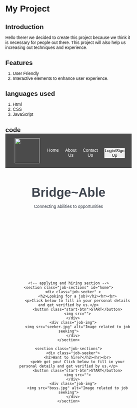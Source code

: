 # My Project

## Introduction
Hello there! we decided to create this project because we think it is necessary for people out there.
This project will also help us increasing out techniques and experience.

## Features
1. User Friendly
2. Interactive elements to enhance user experience.

## languages used
1. Html
2. CSS
3. JavaScript

## code
<!DOCTYPE html>
<html>
<head>
    <meta charset="UTF-8">
    <meta name="viewport" content="width=device-width, initial-scale=1.0">
    <title>Job Portal</title>
    <style>* {
    margin: 0;
    padding: 0;
    box-sizing: border-box;
    font-family: Arial, sans-serif;
}

body {
    background-color: #17304b;
}
html,
body {
  scroll-behavior: smooth;
}
nav {
    display: flex;
    justify-content: space-between;
    align-items: center;
    background: rgba(0, 0, 0, 0.7);
    padding: 15px 30px;
    color: white;
}
.nav-links {
    list-style: none;
    display: flex;
    gap: 20px;
}
.nav-links li a {
    color: white;
    text-decoration: none;
}
.top {
    height: 300px;
    background-image: url("top.jpeg"); /* Background image */
    background-size: cover;
    background-position: center;
    display: flex;
    align-items:baseline;
    justify-content: center;
    color: #404650;
    text-align: center;
    position: relative;
}

.top::after {
    content: "";
    position: absolute;
    width: 100%;
    height: 100%;
    background: rgba(0, 0, 0, 0.3);
    top: 0;
    left: 0;
}

.top-content {
    position: relative;
    z-index: 2;
}
.top h1 {
    font-size: 40px;
}

.job-sections {
    display: flex;
    justify-content: space-around;
    align-items: center;
    background: white;
    padding: 40px;
    margin: 20px auto;
    width: 80%;
    border-radius: 10px;
    box-shadow: 0 0 10px rgba(0, 0, 0, 0.1);
}

.job-img img {
    width: 100%;
    max-width: 400px;
    border-radius: 10px;
}

.start-btn {
    margin-top: 10px;
    padding: 10px 15px;
    border: none;
    cursor: pointer;
    background: black;
    color: white;
    border-radius: 15px;
}



.login-btn {
    background: #640d14;
    color: white;
    margin-top: 1px;
    padding: 5px 5px;
    border:black;
    cursor: pointer;
    font-size: 16px;
    border: none;
    border-radius: 25px;
    transition: 0.3s;
}

</style>
</head>
<body>
    <!-- header -->
    <header>
        <nav>
            <div class="logo"><img src="logo.jpeg" length="80px" width="80px"></div>
            <ul class="nav-links">
                <li><a href="#home">Home</a></li>
                <li><a href="#about">About Us</a></li>
                <li><a href="#contact">Contact Us</a></li>
                <li><button class="login-btn">Login/Sign Up</button></li>
            </ul>
        </nav>
        <!-- name and tagline-->
        <section class="top">
            <div class="top-content">
                <h1>Bridge~Able</h1>
                <p>Connecting abilities to opportunities</p>
            </div>
        </section><br><br><br>
    
    <!-- applying and hiring section -->
    <section class="job-sections" id="home">
        <div class="job-seeker" >
            <h2>Looking for a job?</h2><hr><br>
            <p>Click below to fill in your personal details and get verified by us.</p>
            <button class="start-btn">START</button>
            <img src="">
        </div>
        <div class="job-img">
            <img src="seeker.jpg" alt="Image related to job seeking">
        </div>
    </section>

    <section class="job-sections">
        <div class="job-seeker">
            <h2>Want to hire?</h2><hr><br>
            <p>We got you! Click below to fill in your personal details and get verified by us.</p>
            <button class="start-btn">START</button>
            <img src="">
        </div>
        <div class="job-img">
            <img src="boss.jpg" alt="Image related to job seeking">
        </div>
    </section>
</body>
</html> 


